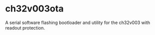 # ch32v003ota
A serial software flashing bootloader and utility for the ch32v003 with readout protection.

